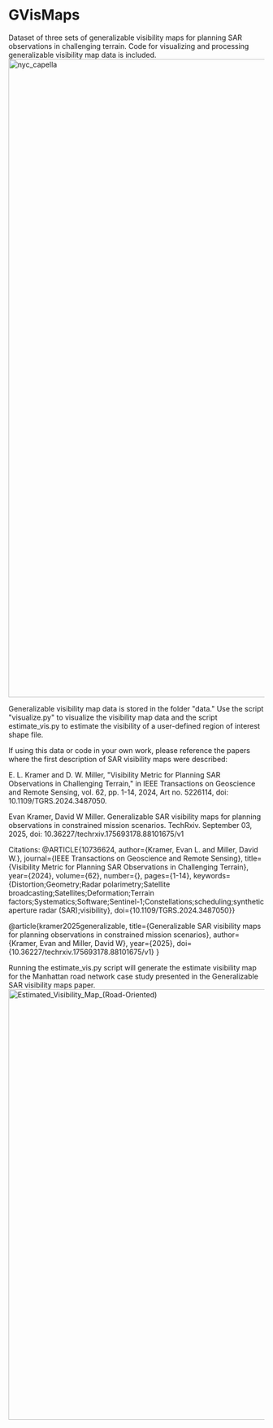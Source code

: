 # GVisMaps
Dataset of three sets of generalizable visibility maps for planning SAR observations in challenging terrain. Code for visualizing and processing generalizable visibility map data is included.
<img width="1700" height="1254" alt="nyc_capella" src="https://github.com/user-attachments/assets/4f2c9c47-09d3-4fbb-9c41-5c3bb227cda3" />

Generalizable visibility map data is stored in the folder "data." Use the script "visualize.py" to visualize the visibility map data and the script estimate_vis.py to estimate the visibility of a user-defined region of interest shape file.

If using this data or code in your own work, please reference the papers where the first description of SAR visibility maps were described:

E. L. Kramer and D. W. Miller, "Visibility Metric for Planning SAR Observations in Challenging Terrain," in IEEE Transactions on Geoscience and Remote Sensing, vol. 62, pp. 1-14, 2024, Art no. 5226114, doi: 10.1109/TGRS.2024.3487050.

Evan Kramer, David W Miller. Generalizable SAR visibility maps for planning observations in constrained mission scenarios. TechRxiv. September 03, 2025, doi: 10.36227/techrxiv.175693178.88101675/v1

Citations:
@ARTICLE{10736624,
  author={Kramer, Evan L. and Miller, David W.},
  journal={IEEE Transactions on Geoscience and Remote Sensing}, 
  title={Visibility Metric for Planning SAR Observations in Challenging Terrain}, 
  year={2024},
  volume={62},
  number={},
  pages={1-14},
  keywords={Distortion;Geometry;Radar polarimetry;Satellite broadcasting;Satellites;Deformation;Terrain factors;Systematics;Software;Sentinel-1;Constellations;scheduling;synthetic aperture radar (SAR);visibility},
  doi={10.1109/TGRS.2024.3487050}}

@article{kramer2025generalizable,
  title={Generalizable SAR visibility maps for planning observations in constrained mission scenarios},
  author={Kramer, Evan and Miller, David W},
  year={2025},
  doi={10.36227/techrxiv.175693178.88101675/v1}
}  

Running the estimate_vis.py script will generate the estimate visibility map for the Manhattan road network case study presented in the Generalizable SAR visibility maps paper.
<img width="750" height="846" alt="Estimated_Visibility_Map_(Road-Oriented)" src="https://github.com/user-attachments/assets/47190887-ac12-42fd-a751-19fb62e62cf9" />
